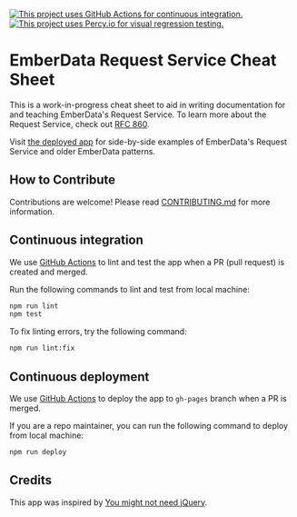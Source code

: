 [![This project uses GitHub Actions for continuous integration.](https://github.com/ember-learn/ember-data-request-service-cheat-sheet/workflows/CI/CD/badge.svg)](https://github.com/ember-learn/ember-data-request-service-cheat-sheet/actions?query=workflow%3ACI%2FCD)
[![This project uses Percy.io for visual regression testing.](https://percy.io/static/images/percy-badge.svg)](https://percy.io/Ember/ember-data-request-service-cheat-sheet)

# EmberData Request Service Cheat Sheet

This is a work-in-progress cheat sheet to aid in writing documentation
for and teaching EmberData's Request Service.
To learn more about the Request Service, check out
[RFC 860](https://rfcs.emberjs.com/id/0860-ember-data-request-service/).

Visit [the deployed app](https://ember-learn.github.io/ember-data-request-service-cheat-sheet/) for side-by-side examples of EmberData's Request Service
and older EmberData patterns.


## How to Contribute

Contributions are welcome! Please read [CONTRIBUTING.md](CONTRIBUTING.md) for more information.


## Continuous integration

We use [GitHub Actions](.github/workflows/ci-cd.yml) to lint and test the app when a PR (pull request) is created and merged.

Run the following commands to lint and test from local machine:

```bash
npm run lint
npm test
```

To fix linting errors, try the following command:

```bash
npm run lint:fix
```


## Continuous deployment

We use [GitHub Actions](.github/workflows/ci-cd.yml) to deploy the app to `gh-pages` branch when a PR is merged.

If you are a repo maintainer, you can run the following command to deploy from local machine:

```bash
npm run deploy
```


## Credits

This app was inspired by [You might not need jQuery](http://youmightnotneedjquery.com/).
